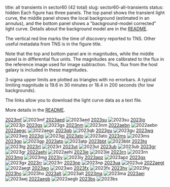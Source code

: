 title: all transients in sector60 (42 total)
slug: sector60-all-transients
status: hidden
  Each figure has three panels.  The top panel shows the transient light curve, the middle panel shows the local background (estimated in an annulus), and the bottom panel shows a "background-model corrected" light curve. Details about the background model are in the [README]({filename}../README/README.md). 
 
 The vertical red line marks the time of discovery reported to TNS. Other useful metadata from TNS is in the figure title.

 Note that the top and bottom panel are in magnitudes, while the middle panel is in differential flux units. The magnitudes are calibrated to the flux in the reference image used for image subtraction. Thus, flux from the host galaxy is included in these magnitudes. 

  3-sigma upper limits are plotted as triangles with no errorbars. A typical limiting magnitude is 19.6 in 30 minutes or 18.4 in 200 seconds (for low backgrounds).

The links allow you to download the light curve data as a text file. 

More details in the [README]({filename}../README/README.md).


[2023mf]({static}../../light_curves/sector60/lc_2023mf_cleaned)
![2023mf]({static}../../images/sector60/lc_2023mf_cleaned.png)
[2023aed]({static}../../light_curves/sector60/lc_2023aed_cleaned)
![2023aed]({static}../../images/sector60/lc_2023aed_cleaned.png)
[2023su]({static}../../light_curves/sector60/lc_2023su_cleaned)
![2023su]({static}../../images/sector60/lc_2023su_cleaned.png)
[2023jo]({static}../../light_curves/sector60/lc_2023jo_cleaned)
![2023jo]({static}../../images/sector60/lc_2023jo_cleaned.png)
[2023gs]({static}../../light_curves/sector60/lc_2023gs_cleaned)
![2023gs]({static}../../images/sector60/lc_2023gs_cleaned.png)
[2023nm]({static}../../light_curves/sector60/lc_2023nm_cleaned)
![2023nm]({static}../../images/sector60/lc_2023nm_cleaned.png)
[2022aebn]({static}../../light_curves/sector60/lc_2022aebn_cleaned)
![2022aebn]({static}../../images/sector60/lc_2022aebn_cleaned.png)
[2022aegc]({static}../../light_curves/sector60/lc_2022aegc_cleaned)
![2022aegc]({static}../../images/sector60/lc_2022aegc_cleaned.png)
[2023qb]({static}../../light_curves/sector60/lc_2023qb_cleaned)
![2023qb]({static}../../images/sector60/lc_2023qb_cleaned.png)
[2023gu]({static}../../light_curves/sector60/lc_2023gu_cleaned)
![2023gu]({static}../../images/sector60/lc_2023gu_cleaned.png)
[2023wq]({static}../../light_curves/sector60/lc_2023wq_cleaned)
![2023wq]({static}../../images/sector60/lc_2023wq_cleaned.png)
[2023gj]({static}../../light_curves/sector60/lc_2023gj_cleaned)
![2023gj]({static}../../images/sector60/lc_2023gj_cleaned.png)
[2023ato]({static}../../light_curves/sector60/lc_2023ato_cleaned)
![2023ato]({static}../../images/sector60/lc_2023ato_cleaned.png)
[2023ms]({static}../../light_curves/sector60/lc_2023ms_cleaned)
![2023ms]({static}../../images/sector60/lc_2023ms_cleaned.png)
[2023gp]({static}../../light_curves/sector60/lc_2023gp_cleaned)
![2023gp]({static}../../images/sector60/lc_2023gp_cleaned.png)
[2023atp]({static}../../light_curves/sector60/lc_2023atp_cleaned)
![2023atp]({static}../../images/sector60/lc_2023atp_cleaned.png)
[2023bbt]({static}../../light_curves/sector60/lc_2023bbt_cleaned)
![2023bbt]({static}../../images/sector60/lc_2023bbt_cleaned.png)
[2023tg]({static}../../light_curves/sector60/lc_2023tg_cleaned)
![2023tg]({static}../../images/sector60/lc_2023tg_cleaned.png)
[2023rt]({static}../../light_curves/sector60/lc_2023rt_cleaned)
![2023rt]({static}../../images/sector60/lc_2023rt_cleaned.png)
[2023ut]({static}../../light_curves/sector60/lc_2023ut_cleaned)
![2023ut]({static}../../images/sector60/lc_2023ut_cleaned.png)
[2023ub]({static}../../light_curves/sector60/lc_2023ub_cleaned)
![2023ub]({static}../../images/sector60/lc_2023ub_cleaned.png)
[2023gr]({static}../../light_curves/sector60/lc_2023gr_cleaned)
![2023gr]({static}../../images/sector60/lc_2023gr_cleaned.png)
[2022aehi]({static}../../light_curves/sector60/lc_2022aehi_cleaned)
![2022aehi]({static}../../images/sector60/lc_2022aehi_cleaned.png)
[2023ie]({static}../../light_curves/sector60/lc_2023ie_cleaned)
![2023ie]({static}../../images/sector60/lc_2023ie_cleaned.png)
[2023rn]({static}../../light_curves/sector60/lc_2023rn_cleaned)
![2023rn]({static}../../images/sector60/lc_2023rn_cleaned.png)
[2023mg]({static}../../light_curves/sector60/lc_2023mg_cleaned)
![2023mg]({static}../../images/sector60/lc_2023mg_cleaned.png)
[2023iy]({static}../../light_curves/sector60/lc_2023iy_cleaned)
![2023iy]({static}../../images/sector60/lc_2023iy_cleaned.png)
[2023apz]({static}../../light_curves/sector60/lc_2023apz_cleaned)
![2023apz]({static}../../images/sector60/lc_2023apz_cleaned.png)
[2023gx]({static}../../light_curves/sector60/lc_2023gx_cleaned)
![2023gx]({static}../../images/sector60/lc_2023gx_cleaned.png)
[2023rr]({static}../../light_curves/sector60/lc_2023rr_cleaned)
![2023rr]({static}../../images/sector60/lc_2023rr_cleaned.png)
[2023np]({static}../../light_curves/sector60/lc_2023np_cleaned)
![2023np]({static}../../images/sector60/lc_2023np_cleaned.png)
[2023ua]({static}../../light_curves/sector60/lc_2023ua_cleaned)
![2023ua]({static}../../images/sector60/lc_2023ua_cleaned.png)
[2022aegt]({static}../../light_curves/sector60/lc_2022aegt_cleaned)
![2022aegt]({static}../../images/sector60/lc_2022aegt_cleaned.png)
[2023wo]({static}../../light_curves/sector60/lc_2023wo_cleaned)
![2023wo]({static}../../images/sector60/lc_2023wo_cleaned.png)
[2023fx]({static}../../light_curves/sector60/lc_2023fx_cleaned)
![2023fx]({static}../../images/sector60/lc_2023fx_cleaned.png)
[2023hy]({static}../../light_curves/sector60/lc_2023hy_cleaned)
![2023hy]({static}../../images/sector60/lc_2023hy_cleaned.png)
[2023ho]({static}../../light_curves/sector60/lc_2023ho_cleaned)
![2023ho]({static}../../images/sector60/lc_2023ho_cleaned.png)
[2023alt]({static}../../light_curves/sector60/lc_2023alt_cleaned)
![2023alt]({static}../../images/sector60/lc_2023alt_cleaned.png)
[2023ma]({static}../../light_curves/sector60/lc_2023ma_cleaned)
![2023ma]({static}../../images/sector60/lc_2023ma_cleaned.png)
[2023aej]({static}../../light_curves/sector60/lc_2023aej_cleaned)
![2023aej]({static}../../images/sector60/lc_2023aej_cleaned.png)
[2022aegb]({static}../../light_curves/sector60/lc_2022aegb_cleaned)
![2022aegb]({static}../../images/sector60/lc_2022aegb_cleaned.png)
[2023bs]({static}../../light_curves/sector60/lc_2023bs_cleaned)
![2023bs]({static}../../images/sector60/lc_2023bs_cleaned.png)
